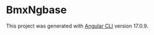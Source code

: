 # BmxNgbase

This project was generated with [Angular CLI](https://github.com/angular/angular-cli) version 17.0.9.


